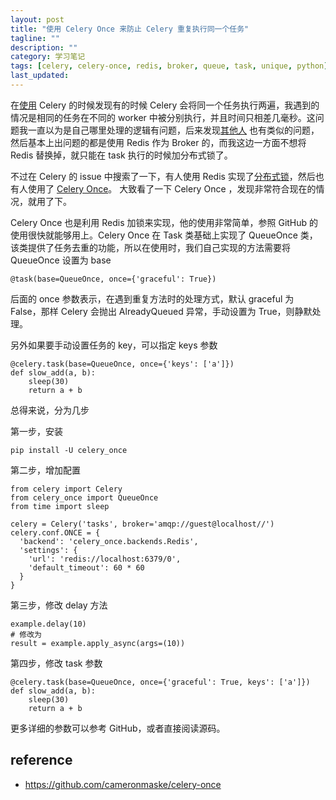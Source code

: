 ```yaml
---
layout: post
title: "使用 Celery Once 来防止 Celery 重复执行同一个任务"
tagline: ""
description: ""
category: 学习笔记
tags: [celery, celery-once, redis, broker, queue, task, unique, python]
last_updated:
---
```


在[使用](/post/2017/04/celery-introduction.html) Celery 的时候发现有的时候 Celery 会将同一个任务执行两遍，我遇到的情况是相同的任务在不同的 worker 中被分别执行，并且时间只相差几毫秒。这问题我一直以为是自己哪里处理的逻辑有问题，后来发现[其他人](https://github.com/celery/celery/issues/4400) 也有类似的问题，然后基本上出问题的都是使用 Redis 作为 Broker 的，而我这边一方面不想将 Redis 替换掉，就只能在 task 执行的时候加分布式锁了。

不过在 Celery 的 issue 中搜索了一下，有人使用 Redis 实现了[分布式锁](https://github.com/celery/celery/issues/3270)，然后也有人使用了 [Celery Once](https://github.com/cameronmaske/celery-once)。 大致看了一下 Celery Once ，发现非常符合现在的情况，就用了下。

Celery Once 也是利用 Redis 加锁来实现，他的使用非常简单，参照 GitHub 的使用很快就能够用上。Celery Once 在 Task 类基础上实现了 QueueOnce 类，该类提供了任务去重的功能，所以在使用时，我们自己实现的方法需要将 QueueOnce 设置为 base

    @task(base=QueueOnce, once={'graceful': True})

后面的 once 参数表示，在遇到重复方法时的处理方式，默认 graceful 为 False，那样 Celery 会抛出 AlreadyQueued 异常，手动设置为 True，则静默处理。

另外如果要手动设置任务的 key，可以指定 keys 参数

    @celery.task(base=QueueOnce, once={'keys': ['a']})
    def slow_add(a, b):
        sleep(30)
        return a + b

总得来说，分为几步

第一步，安装

    pip install -U celery_once

第二步，增加配置

    from celery import Celery
    from celery_once import QueueOnce
    from time import sleep

    celery = Celery('tasks', broker='amqp://guest@localhost//')
    celery.conf.ONCE = {
      'backend': 'celery_once.backends.Redis',
      'settings': {
        'url': 'redis://localhost:6379/0',
        'default_timeout': 60 * 60
      }
    }

第三步，修改 delay 方法

    example.delay(10)
    # 修改为
    result = example.apply_async(args=(10))

第四步，修改 task 参数

    @celery.task(base=QueueOnce, once={'graceful': True, keys': ['a']})
    def slow_add(a, b):
        sleep(30)
        return a + b

更多详细的参数可以参考 GitHub，或者直接阅读源码。

## reference

- <https://github.com/cameronmaske/celery-once>

